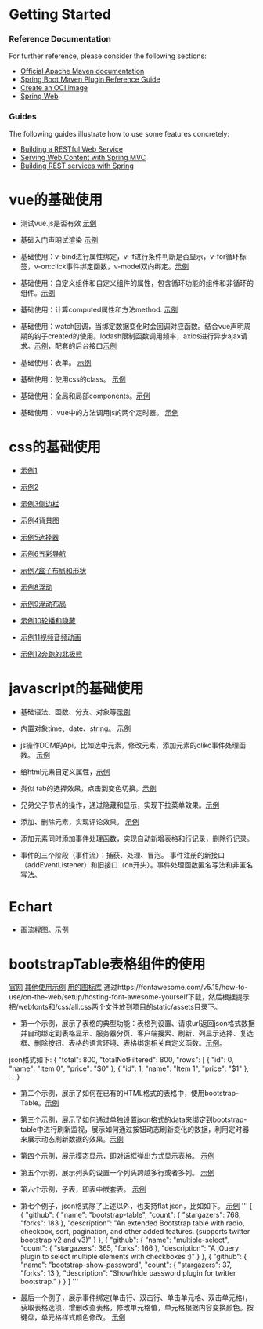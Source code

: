 # Getting Started

### Reference Documentation
For further reference, please consider the following sections:

* [Official Apache Maven documentation](https://maven.apache.org/guides/index.html)
* [Spring Boot Maven Plugin Reference Guide](https://docs.spring.io/spring-boot/docs/2.5.1/maven-plugin/reference/html/)
* [Create an OCI image](https://docs.spring.io/spring-boot/docs/2.5.1/maven-plugin/reference/html/#build-image)
* [Spring Web](https://docs.spring.io/spring-boot/docs/2.5.1/reference/htmlsingle/#boot-features-developing-web-applications)

### Guides
The following guides illustrate how to use some features concretely:

* [Building a RESTful Web Service](https://spring.io/guides/gs/rest-service/)
* [Serving Web Content with Spring MVC](https://spring.io/guides/gs/serving-web-content/)
* [Building REST services with Spring](https://spring.io/guides/tutorials/bookmarks/)

# vue的基础使用

* 测试vue.js是否有效 [示例](./src/main/resources/static/index.html)

* 基础入门声明试渲染 [示例](./src/main/resources/static/vueTest1.html)

* 基础使用：v-bind进行属性绑定，v-if进行条件判断是否显示，v-for循环标签，v-on:click事件绑定函数，v-model双向绑定。[示例](./src/main/resources/static/vueTest2.html)

* 基础使用：自定义组件和自定义组件的属性，包含循环功能的组件和非循环的组件。[示例](./src/main/resources/static/vueTest3.html)

* 基础使用：计算computed属性和方法method. [示例](./src/main/resources/static/vueTest4.html)

* 基础使用：watch回调，当绑定数据变化时会回调对应函数。结合vue声明周期的钩子created的使用。lodash限制函数调用频率，axios进行异步ajax请求。[示例](./src/main/resources/static/vueTest5.html)，配套的后台接口[示例](./src/main/java/com/studyspringcloud/controller/HelloController.java)

* 基础使用：表单。 [示例](./src/main/resources/static/vueTest6.html)

* 基础使用：使用css的class。  [示例](./src/main/resources/static/vueTestClass.html)

* 基础使用：全局和局部components。[示例](./src/main/resources/static/vueTestComponents.html)

* 基础使用： vue中的方法调用js的两个定时器。 [示例](./src/main/resources/static/vueTimer.html)

# css的基础使用

* [示例1](./src/main/resources/static/css/htmlStudy注册页面_1.html)

* [示例2](./src/main/resources/static/css/cssStudy页面案例_2.html)

* [示例3侧边栏](./src/main/resources/static/css/cssStudy侧边栏案例_3.html)

* [示例4背景图](./src/main/resources/static/css/cssStudy背景图_4.html)

* [示例5选择器](./src/main/resources/static/css/cssStudy_选择器5.html)

* [示例6五彩导航](./src/main/resources/static/css/cssHtml五彩导航_6.html)

* [示例7盒子布局和形状](./src/main/resources/static/css/cssHtml盒子布局和形状_7.html)

* [示例8浮动](./src/main/resources/static/css/cssHtml浮动_8.html)

* [示例9浮动布局](./src/main/resources/static/css/cssHtml浮动布局_9.html)

* [示例10轮播和隐藏](./src/main/resources/static/css/cssHtml轮播和隐藏_10.html)

* [示例11视频音频动画](./src/main/resources/static/css/cssHtml视频音频动画_11.html)

* [示例12奔跑的北极熊](./src/main/resources/static/css/12cssHtml奔跑的北极熊.html)

# javascript的基础使用

* 基础语法、函数、分支、对象等[示例](./src/main/resources/static/js/01demo.html)

* 内置对象time、date、string。 [示例](./src/main/resources/static/js/02内置对象.html)

* js操作DOM的Api，比如选中元素，修改元素，添加元素的clikc事件处理函数。 [示例](./src/main/resources/static/js/03webApi.html)

* 给html元素自定义属性，[示例](./src/main/resources/static/js/04自定义属性.html)

* 类似 tab的选择效果，点击到变色切换。[示例](./src/main/resources/static/js/05tab示例.html)

* 兄弟父子节点的操作，通过隐藏和显示，实现下拉菜单效果。[示例](./src/main/resources/static/js/06下拉菜单节点操作.html)

* 添加、删除元素，实现评论效果。 [示例](./src/main/resources/static/js/07评论添加节点.html)

* 添加元素同时添加事件处理函数，实现自动新增表格和行记录，删除行记录。

* 事件的三个阶段（事件流）：捕获、处理、冒泡。 事件注册的新接口（addEventListener）和旧接口（on开头）。事件处理函数匿名写法和非匿名写法。

# Echart

* 画流程图。[示例](.\src\main\resources\static\04Echart\EchartFlowChart.html)

# bootstrapTable表格组件的使用

[官网](https://examples.bootstrap-table.com/#welcome.html#view-source)
[其他使用示例](https://www.itxst.com/Bootstrap-Table/QuickStart.html)
[用的图标库](https://fontawesome.com/v5.15/icons?d=gallery&p=2)
通过https://fontawesome.com/v5.15/how-to-use/on-the-web/setup/hosting-font-awesome-yourself下载，然后根据提示把/webfonts和/css/all.css两个文件放到项目的static/assets目录下。

* 第一个示例，展示了表格的典型功能：表格列设置、请求url返回json格式数据并自动绑定到表格显示、服务器分页、客户端搜索、刷新、列显示选择、复选框、删除按钮、表格的语言环境、表格绑定相关自定义函数。[示例](.\src\main\resources\static\boostrapTable\demo1.html)。

json格式如下:
{
  "total": 800,
  "totalNotFiltered": 800,
  "rows": [
    {
      "id": 0,
      "name": "Item 0",
      "price": "$0"
    },
    {
      "id": 1,
      "name": "Item 1",
      "price": "$1"
    },
    ...
}
    

* 第二个示例，展示了如何在已有的HTML格式的表格中，使用bootstrap-Table。[示例](.\src\main\resources\static\boostrapTable\demo2_useInHtmlTable.html)

* 第三个示例，展示了如何通过单独设置json格式的data来绑定到bootstrap-table中进行刷新监视，展示如何通过按钮动态刷新变化的数据，利用定时器来展示动态刷新数据的效果。[示例](.\src\main\resources\static\boostrapTable\demo3_useDataLoad.html)

* 第四个示例，展示模态显示，即对话框弹出方式显示表格。 [示例](.\src\main\resources\static\boostrapTable\demo4_useModal.html)

* 第五个示例，展示列头的设置一个列头跨越多行或者多列。 [示例](.\src\main\resources\static\boostrapTable\demo5_useColSpan.html)

* 第六个示例，子表，即表中嵌套表。 [示例](.\src\main\resources\static\boostrapTable\demo6_useSubTable.html)

* 第七个例子，json格式除了上述以外，也支持flat json，比如如下。 [示例](.\src\main\resources\static\boostrapTable\demo7_useFlatJson.html)
'''
[
    {
        "github": {
            "name": "bootstrap-table",
            "count": {
                "stargazers": 768,
                "forks": 183
            },
            "description": "An extended Bootstrap table with radio, checkbox, sort, pagination, and other added features. (supports twitter bootstrap v2 and v3)"
        }
    },
    {
        "github": {
            "name": "multiple-select",
            "count": {
                "stargazers": 365,
                "forks": 166
            },
            "description": "A jQuery plugin to select multiple elements with checkboxes :)"
        }
    },
    {
        "github": {
            "name": "bootstrap-show-password",
            "count": {
                "stargazers": 37,
                "forks": 13
            },
            "description": "Show/hide password plugin for twitter bootstrap."
        }
    }
]
'''

* 最后一个例子，展示事件绑定(单击行、双击行、单击单元格、双击单元格)，获取表格选项，增删改查表格，修改单元格值，单元格根据内容变换颜色。按键盘，单元格样式颜色修改。
[示例](.\src\main\resources\static\boostrapTable\demo9_clickColor.html)
